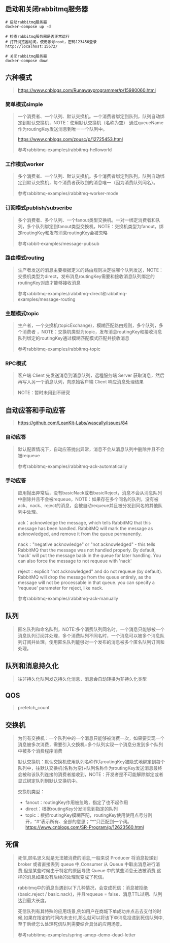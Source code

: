 ## 启动和关闭rabbitmq服务器

```shell
# 启动rabbitmq服务器
docker-compose up -d

# 检查rabbitmq服务器是否正常运行
# 打开浏览器访问，使用帐号root，密码123456登录
http://localhost:15672/

# 关闭rabbitmq服务器
docker-compose down
```

## 六种模式

> https://www.cnblogs.com/Runawayprogrammer/p/15980060.html

### 简单模式simple

> 一个消费者、一个队列、默认交换机。一个消费者绑定到队列，队列自动绑定到默认交换机，NOTE：使用默认交换机（名称为空） 通过queueName作为routingKey发送消息到唯一一个队列中。
>
> https://www.cnblogs.com/zousc/p/12725453.html
>
> 参考rabbitmq-examples/rabbitmq-helloworld

### 工作模式worker

> 多个消费者、一个队列、默认交换机。多个消费者绑定到队列，队列自动绑定到默认交换机，每个消费者获取到的消息唯一（因为消费队列同名）。
>
> 参考rabbitmq-examples/rabbitmq-worker-mode

### 订阅模式publish/subscribe

> 多个消费者、多个队列、一个fanout类型交换机。一对一绑定消费者和队列，多个队列绑定到fanout类型交换机，NOTE：交换机类型为fanout，绑定routingKey和发布消息routingKey会被忽略
>
> 参考rabbit-examples/message-pubsub

### 路由模式routing

> 生产者发送的消息主要根据定义的路由规则决定往哪个队列发送，NOTE：交换机类型为direct，发布消息routingKey需要和接收消息队列绑定的routingKey对应才能够接收消息
>
> 参考rabbitmq-examples/rabbitmq-direct和rabbitmq-examples/message-routing

### 主题模式topic

> 生产者，一个交换机(topicExchange)，模糊匹配路由规则，多个队列，多个消费者 ，NOTE：交换机类型为topic，发布消息routingKey和接收消息队列绑定的routingKey通过模糊匹配模式匹配并接收消息
>
> 参考rabbitmq-examples/rabbitmq-topic

### RPC模式

> 客户端 Client 先发送消息到消息队列，远程服务端 Server 获取消息，然后再写入另一个消息队列，向原始客户端 Client 响应消息处理结果
>
> NOTE：暂时未用到不研究

## 自动应答和手动应答

> https://github.com/LeanKit-Labs/wascally/issues/84

### 自动应答

> 默认配置情况下，自动应答抛出异常，消息不会从消息队列中删除并且不会被requeue
>
> 参考rabbitmq-examples/rabbitmq-ack-automatically

### 手动应答

> 应用抛出异常后，没有basicNack或者basicReject，消息不会从消息队列中删除并且不会被requeue，NOTE：如果存在多个同名的队列，没有被ack、nack、reject的消息，会被自动requeue并且被分发到同名的其他队列中处理。
>
>
> ack：acknowledge the message, which tells RabbitMQ that this message has been handled. RabbitMQ will mark the message as acknowledged, and remove it from the queue permanently.
>
> nack："negative acknowledge" or "not acknowledged" - this tells RabbitMQ that the message was not handled properly. By default, 'nack' will put the message back in the queue for later handling. You can also force the message to not requeue with 'nack'
>
> reject：explicit "not acknowledged" and do not requeue (by default). RabbitMQ will drop the message from the queue entirely, as the message will not be processable in that queue. you can specify a 'requeue' parameter for reject, like nack. 
>
> 参考rabbitmq-examples/rabbitmq-ack-manually

## 队列

> 匿名队列和命名队列，NOTE:多个消费队列同名时，一个消息只能够被一个消息队列订阅并处理，多个消费队列不同名时，一个消息可以被多个消息队列订阅并处理。使用匿名队列能够对一个发布的消息被多个匿名队列订阅和处理。

## 队列和消息持久化

> 往非持久化队列发送持久化消息，消息会自动转换为非持久化类型

## QOS

> prefetch_count

## 交换机

> 为何有交换机：一个队列中的一个消息只能够被消费一次，如果要实现一个消息被多次消费，需要引入交换机+多个队列实现一个消息分发到多个队列中被多个消费程序消费
>
>
> 默认交换机：默认交换机使用队列名称作为routingKey被隐式地绑定到每个队列中，往默认交换机(名称为空)+队列名称作为routingKey发送消息最终会被和该队列连接的消费者接收到，NOTE：开发者是不可能解除绑定或者显式绑定队列到默认交换机中。
>
>
> 交换机类型：
>
> - fanout：routingKey作用被忽略，指定了也不起作用
> - direct：根据routingKey分发消息到指定的队列
> - topic：根据routingKey模糊匹配，routingKey使用使用点号分割开，“#”表示所有、全部的意思；“*”只匹配到一个词。https://www.cnblogs.com/SR-Program/p/12623560.html

## 死信

> 死信,顾名思义就是无法被消费的消息,一般来说 Producer 将消息投递到 broker 或者直接丢到 queue 中,Consumer 从 Queue 中取出消息进行消费,但是某些时候由于特定的原因导致 Queue 中的某些消息无法被消费,这样的消息如果没有后续的处理就变成了死信。
>
> rabbitmq中的消息当遇到以下几种情况，会变成死信：消息被拒绝(basic.reject / basic.nack)，并且requeue = false、消息TTL过期、队列达到最大长度。
>
> 死信队列有其特殊的应用场景,例如用户在商城下单成功并点击去支付的时候,如果在指定的时间内未支付,那么就可以将该下单消息投递到死信队列中,至于后续怎么处理死信队列需要结合具体的应用场景。
>
> 参考rabbitmq-examples/spring-amqp-demo-dead-letter